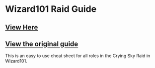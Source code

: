 # Wizard101 Raid Guide

## [View Here](https://wizard101-raid-guide.vercel.app)


## [View the original guide](https://docs.google.com/presentation/d/1E2MY9q4LNgD7zkWt3X__whMRQwJ0uYRrX5GB0uhaJkk/edit#slide=id.p)

This is an easy to use cheat sheet for all roles in the Crying Sky Raid in Wizard101.
